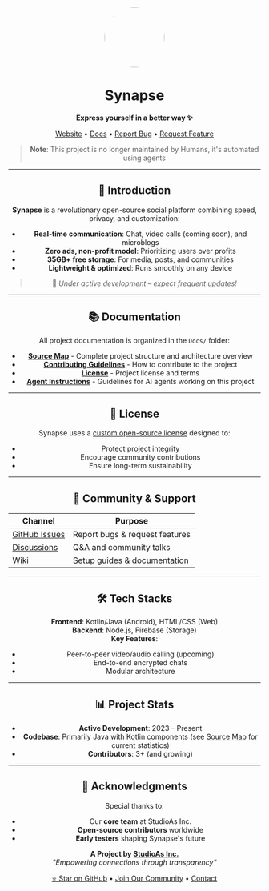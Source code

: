 <div align="center">
  <img src="https://i.postimg.cc/cCHjZYMf/20250906-224245.png" width="120" height="120" style="border-radius:50%">

<div align="center">
  
  # Synapse
  
  **Express yourself in a better way ✨**

  [Website](https://dl-synapse.pages.dev) • [Docs](https://dl-synapse.pages.dev/docs) • [Report Bug](https://github.com/StudioAsInc/synapse-android/issues/new?template=bug_report.md) • [Request Feature](https://github.com/StudioAsInc/synapse-android/issues/new?template=feature_request.md)
</div>

> **Note**: This project is no longer maintained by Humans, it's automated using agents

---

## 🚀 Introduction  
**Synapse** is a revolutionary open-source social platform combining speed, privacy, and customization:  
- **Real-time communication**: Chat, video calls (coming soon), and microblogs  
- **Zero ads, non-profit model**: Prioritizing users over profits  
- **35GB+ free storage**: For media, posts, and communities  
- **Lightweight & optimized**: Runs smoothly on any device  

> 🔧 *Under active development – expect frequent updates!*  

---

## 📚 Documentation

All project documentation is organized in the `Docs/` folder:

- **[Source Map](Docs/Source%20Map.md)** - Complete project structure and architecture overview
- **[Contributing Guidelines](Docs/CONTRIBUTE.md)** - How to contribute to the project
- **[License](Docs/LICENSE.md)** - Project license and terms
- **[Agent Instructions](Docs/agent.md)** - Guidelines for AI agents working on this project

---

## 📜 License  
Synapse uses a [custom open-source license](Docs/LICENSE.md) designed to:  
- Protect project integrity  
- Encourage community contributions  
- Ensure long-term sustainability  

---

## 💬 Community & Support  
| Channel | Purpose |
|---------|---------|
| [GitHub Issues](https://github.com/StudioAsInc/synapse-android/issues) | Report bugs & request features |
| [Discussions](https://github.com/StudioAsInc/synapse-android/discussions) | Q&A and community talks |
| [Wiki](https://github.com/StudioAsInc/synapse-android/wiki) | Setup guides & documentation |

---

## 🛠️ Tech Stacks
**Frontend**: Kotlin/Java (Android), HTML/CSS (Web)  
**Backend**: Node.js, Firebase (Storage)  
**Key Features**:  
- Peer-to-peer video/audio calling (upcoming)  
- End-to-end encrypted chats  
- Modular architecture  

---

## 📊 Project Stats  
- **Active Development**: 2023 – Present  
- **Codebase**: Primarily Java with Kotlin components (see [Source Map](Docs/Source%20Map.md) for current statistics)
- **Contributors**: 3+ (and growing)  

---

## 🙏 Acknowledgments  
Special thanks to:  
- Our **core team** at StudioAs Inc.  
- **Open-source contributors** worldwide  
- **Early testers** shaping Synapse's future  

<div align="center">
  
  **A Project by [StudioAs Inc.](https://studioas.dev)**  
  *"Empowering connections through transparency"*

  [⭐ Star on GitHub](https://github.com/StudioAsInc/synapse-android) • [Join Our Community](https://web-synapse.pages.dev) • [Contact](mailto:mashikahamed0@gmail.com)  

</div>